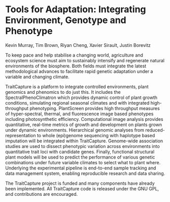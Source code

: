 Tools for Adaptation: Integrating Environment, Genotype and Phenotype
=====================================================================

Kevin Murray, Tim Brown, Riyan Cheng, Xavier Sirault, Justin Borevitz

To keep pace and help stabilise a changing world, agriculture and ecosystem
science must aim to sustainably intensify and regenerate natural environments
of the biosphere. Both fields must integrate the latest methodological advances
to facilitate rapid genetic adaptation under a variable and changing climate.

TraitCapture is a platform to integrate controlled environments, plant genomics
and phenomics to do just this. It includes the SpectralPhenoClimatron which
provides dynamic control of plant growth conditions, simulating regional
seasonal climates and with integrated high-throughput phenotyping. PlantScreen
provides high throughput measures of hyper-spectral, thermal, and fluorescence
image based phenotypes including photosynthetic efficiency. Computational image
analysis provides quantitative, real-time metrics of growth and development on
plants grown under dynamic environments. Hierarchical genomic analyses from
reduced-representation to whole (epi)genome sequencing with haplotype based
imputation will be integrated within TraitCapture. Genome-wide association
studies are used to dissect phenotypic variation across environments into
quantitative trait loci with candidate genes. Finally, functional structural
plant models will be used to predict the performance of various genetic
combinations under future variable climates to select what to plant where.
Underlying the experimental pipeline is end-to-end sample tracking and data
management system, enabling reproducible research and data sharing.

The TraitCapture project is funded and many components have already been
implemented. All TraitCapture code is released under the GNU GPL, and
contributions are encouraged.
